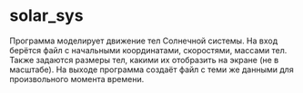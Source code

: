 # solar_sys
Программа моделирует движение тел Солнечной системы.
На вход берётся файл с начальными координатами, скоростями, массами тел. Также задаются размеры тел, какими их отобразить на экране (не в масштабе).
На выходе программа создаёт файл с теми же данными для произвольного момента времени.
